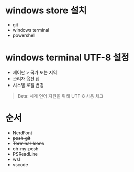 # windows store 설치
- git
- windows terminal
- powershell

# windows terminal UTF-8 설정
- 제어판 > 국가 또는 지역
- 관리자 옵션 탭
- 시스템 로캘 변경
> Beta: 세계 언어 지원을 위해 UTF-8 사용 체크  

# 순서
- ~~NerdFont~~
- ~~posh-git~~
- ~~Terminal-Icons~~
- ~~oh-my-posh~~
- PSReadLine
- wsl
- vscode
